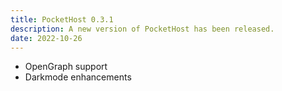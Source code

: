 ```yaml
---
title: PocketHost 0.3.1
description: A new version of PocketHost has been released.
date: 2022-10-26
---
```


- OpenGraph support
- Darkmode enhancements
